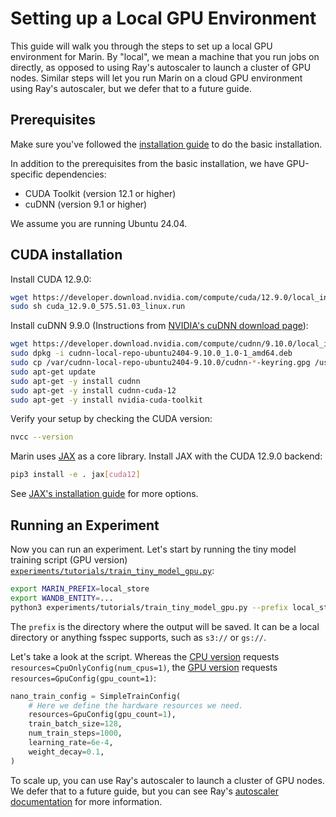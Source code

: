 # Setting up a Local GPU Environment

This guide will walk you through the steps to set up a local GPU environment for Marin.
By "local", we mean a machine that you run jobs on directly, as opposed to using Ray's autoscaler to launch a cluster of GPU nodes.
Similar steps will let you run Marin on a cloud GPU environment using Ray's autoscaler, but we defer that to a future guide.

## Prerequisites

Make sure you've followed the [installation guide](installation.md) to do the basic installation.

In addition to the prerequisites from the basic installation, we have GPU-specific dependencies:

- CUDA Toolkit (version 12.1 or higher)
- cuDNN (version 9.1 or higher)

We assume you are running Ubuntu 24.04.

## CUDA installation

Install CUDA 12.9.0:

```bash
wget https://developer.download.nvidia.com/compute/cuda/12.9.0/local_installers/cuda_12.9.0_575.51.03_linux.run
sudo sh cuda_12.9.0_575.51.03_linux.run
```

Install cuDNN 9.9.0 (Instructions from [NVIDIA's cuDNN download page](https://developer.nvidia.com/cudnn-downloads?target_os=Linux&target_arch=x86_64&Distribution=Ubuntu&target_version=24.04&target_type=deb_local)):

```bash
wget https://developer.download.nvidia.com/compute/cudnn/9.10.0/local_installers/cudnn-local-repo-ubuntu2404-9.10.0_1.0-1_amd64.deb
sudo dpkg -i cudnn-local-repo-ubuntu2404-9.10.0_1.0-1_amd64.deb
sudo cp /var/cudnn-local-repo-ubuntu2404-9.10.0/cudnn-*-keyring.gpg /usr/share/keyrings/
sudo apt-get update
sudo apt-get -y install cudnn
sudo apt-get -y install cudnn-cuda-12
sudo apt-get -y install nvidia-cuda-toolkit
```

Verify your setup by checking the CUDA version:

```bash
nvcc --version
```

Marin uses [JAX](https://jax.readthedocs.io/en/latest/index.html) as a core library.
Install JAX with the CUDA 12.9.0 backend:

```bash
pip3 install -e . jax[cuda12]
```

See [JAX's installation guide](https://jax.readthedocs.io/en/latest/installation.html) for more options.

## Running an Experiment

Now you can run an experiment.
Let's start by running the tiny model training script (GPU version) [`experiments/tutorials/train_tiny_model_gpu.py`](https://github.com/marin-community/marin/blob/main/experiments/tutorials/train_tiny_model_gpu.py):

```bash
export MARIN_PREFIX=local_store
export WANDB_ENTITY=...
python3 experiments/tutorials/train_tiny_model_gpu.py --prefix local_store
```

The `prefix` is the directory where the output will be saved. It can be a local directory or anything fsspec supports,
such as `s3://` or `gs://`.

Let's take a look at the script.
Whereas the [CPU version](https://github.com/marin-community/marin/blob/main/experiments/tutorials/train_tiny_model_cpu.py)
requests `resources=CpuOnlyConfig(num_cpus=1)`,
the [GPU version](https://github.com/marin-community/marin/blob/main/experiments/tutorials/train_tiny_model_gpu.py)
requests `resources=GpuConfig(gpu_count=1)`:

```python
nano_train_config = SimpleTrainConfig(
    # Here we define the hardware resources we need.
    resources=GpuConfig(gpu_count=1),
    train_batch_size=128,
    num_train_steps=1000,
    learning_rate=6e-4,
    weight_decay=0.1,
)
```

To scale up, you can use Ray's autoscaler to launch a cluster of GPU nodes. We defer that to a future guide,
but you can see Ray's [autoscaler documentation](https://docs.ray.io/en/latest/cluster/vms/user-guides/launching-clusters/) for more information.
